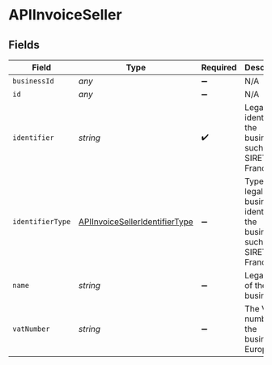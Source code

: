 # APIInvoiceSeller


## Fields

| Field                                                                                   | Type                                                                                    | Required                                                                                | Description                                                                             |
| --------------------------------------------------------------------------------------- | --------------------------------------------------------------------------------------- | --------------------------------------------------------------------------------------- | --------------------------------------------------------------------------------------- |
| `businessId`                                                                            | *any*                                                                                   | :heavy_minus_sign:                                                                      | N/A                                                                                     |
| `id`                                                                                    | *any*                                                                                   | :heavy_minus_sign:                                                                      | N/A                                                                                     |
| `identifier`                                                                            | *string*                                                                                | :heavy_check_mark:                                                                      | Legal identifier of the business, such as its SIRET in France.                          |
| `identifierType`                                                                        | [APIInvoiceSellerIdentifierType](../../models/shared/apiinvoiceselleridentifiertype.md) | :heavy_minus_sign:                                                                      | Type of legal business identifier of the business, such as the SIRET in France.         |
| `name`                                                                                  | *string*                                                                                | :heavy_minus_sign:                                                                      | Legal name of the business.                                                             |
| `vatNumber`                                                                             | *string*                                                                                | :heavy_minus_sign:                                                                      | The VAT number of the business, if European                                             |
